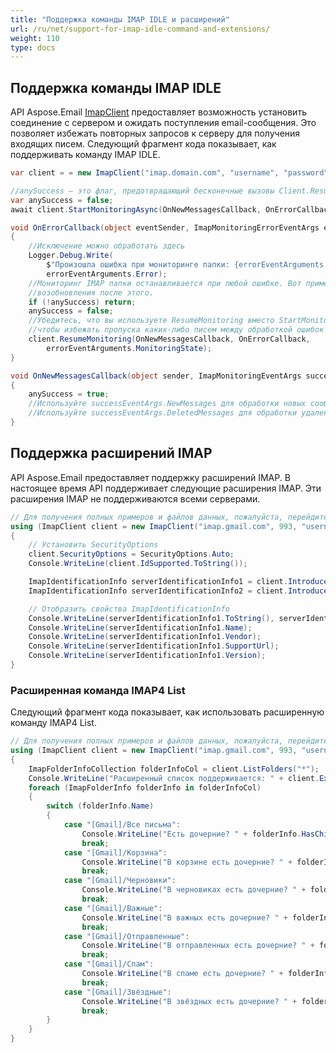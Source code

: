 ```yaml
---
title: "Поддержка команды IMAP IDLE и расширений"
url: /ru/net/support-for-imap-idle-command-and-extensions/
weight: 110
type: docs
---
```



## **Поддержка команды IMAP IDLE**

API Aspose.Email [ImapClient](https://reference.aspose.com/email/net/aspose.email.clients.imap/imapclient/) предоставляет возможность установить соединение с сервером и ожидать поступления email-сообщения. Это позволяет избежать повторных запросов к серверу для получения входящих писем. Следующий фрагмент кода показывает, как поддерживать команду IMAP IDLE.

```csharp
var client = = new ImapClient("imap.domain.com", "username", "password");

//anySuccess – это флаг, предотвращающий бесконечные вызовы Client.ResumeMonitoring
var anySuccess = false;
await client.StartMonitoringAsync(OnNewMessagesCallback, OnErrorCallback);

void OnErrorCallback(object eventSender, ImapMonitoringErrorEventArgs errorEventArguments)
{
    //Исключение можно обработать здесь
    Logger.Debug.Write(
        $"Произошла ошибка при мониторинге папки: {errorEventArguments.FolderName}",
        errorEventArguments.Error);
    //Мониторинг IMAP папки останавливается при любой ошибке. Вот пример
    //возобновления после этого.
    if (!anySuccess) return;
    anySuccess = false;
    //Убедитесь, что вы используете ResumeMonitoring вместо StartMonitoring здесь
    //чтобы избежать пропуска каких-либо писем между обработкой ошибок и возобновлением.
    client.ResumeMonitoring(OnNewMessagesCallback, OnErrorCallback,
        errorEventArguments.MonitoringState);
}

void OnNewMessagesCallback(object sender, ImapMonitoringEventArgs successEventArgs)
{
    anySuccess = true;
    //Используйте successEventArgs.NewMessages для обработки новых сообщений
    //Используйте successEventArgs.DeletedMessages для обработки удаленных сообщений
}
```

## **Поддержка расширений IMAP**

API Aspose.Email предоставляет поддержку расширений IMAP. В настоящее время API поддерживает следующие расширения IMAP. Эти расширения IMAP не поддерживаются всеми серверами.

```csharp
// Для получения полных примеров и файлов данных, пожалуйста, перейдите на https://github.com/aspose-email/Aspose.Email-for-.NET
using (ImapClient client = new ImapClient("imap.gmail.com", 993, "username", "password"))
{
    // Установить SecurityOptions
    client.SecurityOptions = SecurityOptions.Auto;
    Console.WriteLine(client.IdSupported.ToString());

    ImapIdentificationInfo serverIdentificationInfo1 = client.IntroduceClient();
    ImapIdentificationInfo serverIdentificationInfo2 = client.IntroduceClient(ImapIdentificationInfo.DefaultValue);

    // Отобразить свойства ImapIdentificationInfo
    Console.WriteLine(serverIdentificationInfo1.ToString(), serverIdentificationInfo2);
    Console.WriteLine(serverIdentificationInfo1.Name);
    Console.WriteLine(serverIdentificationInfo1.Vendor);
    Console.WriteLine(serverIdentificationInfo1.SupportUrl);
    Console.WriteLine(serverIdentificationInfo1.Version);
}
```

### **Расширенная команда IMAP4 List**

Следующий фрагмент кода показывает, как использовать расширенную команду IMAP4 List.

```csharp
// Для получения полных примеров и файлов данных, пожалуйста, перейдите на https://github.com/aspose-email/Aspose.Email-for-.NET
using (ImapClient client = new ImapClient("imap.gmail.com", 993, "username", "password"))
{
    ImapFolderInfoCollection folderInfoCol = client.ListFolders("*");
    Console.WriteLine("Расширенный список поддерживается: " + client.ExtendedListSupported);
    foreach (ImapFolderInfo folderInfo in folderInfoCol)
    {
        switch (folderInfo.Name)
        {
            case "[Gmail]/Все письма":
                Console.WriteLine("Есть дочерние? " + folderInfo.HasChildren);
                break;
            case "[Gmail]/Корзина":
                Console.WriteLine("В корзине есть дочерние? " + folderInfo.HasChildren);
                break;
            case "[Gmail]/Черновики":
                Console.WriteLine("В черновиках есть дочерние? " + folderInfo.HasChildren);
                break;
            case "[Gmail]/Важные":
                Console.WriteLine("В важных есть дочерние? " + folderInfo.HasChildren);
                break;
            case "[Gmail]/Отправленные":
                Console.WriteLine("В отправленных есть дочерние? " + folderInfo.HasChildren);
                break;
            case "[Gmail]/Спам":
                Console.WriteLine("В спаме есть дочерние? " + folderInfo.HasChildren);
                break;
            case "[Gmail]/Звёздные":
                Console.WriteLine("В звёздных есть дочерние? " + folderInfo.HasChildren);
                break;
        }
    }
}
```